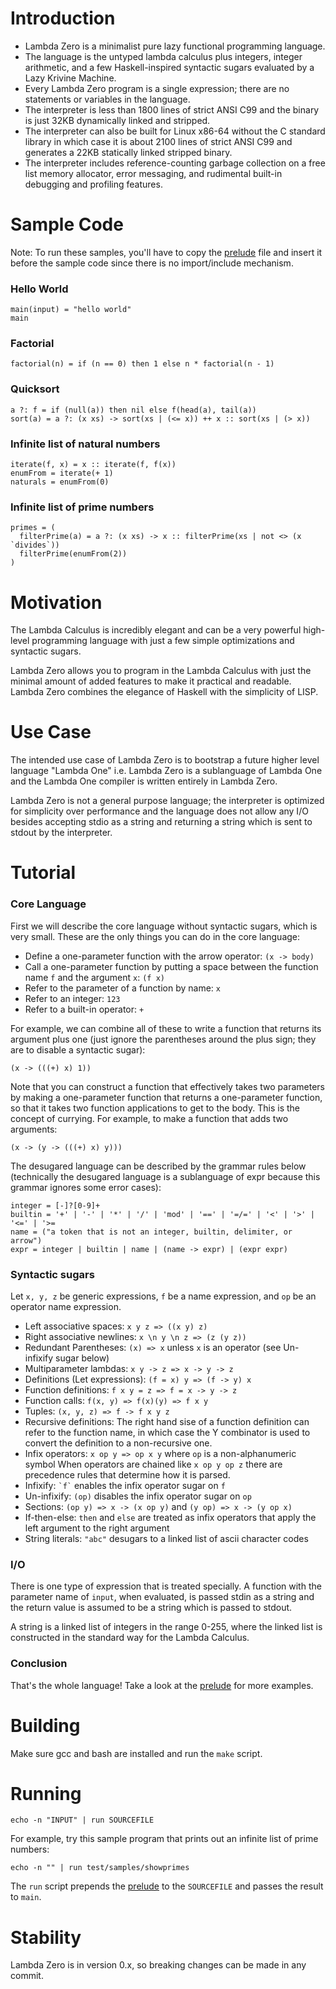 # Introduction

- Lambda Zero is a minimalist pure lazy functional programming language.
- The language is the untyped lambda calculus plus integers, integer arithmetic,
  and a few Haskell-inspired syntactic sugars evaluated by a Lazy Krivine
  Machine.
- Every Lambda Zero program is a single expression; there are no statements
  or variables in the language.
- The interpreter is less than 1800 lines of strict ANSI C99 and the binary is
  just 32KB dynamically linked and stripped.
- The interpreter can also be built for Linux x86-64 without the C standard
  library in which case it is about 2100 lines of strict ANSI C99 and generates
  a 22KB statically linked stripped binary.
- The interpreter includes reference-counting garbage collection on a free list
  memory allocator, error messaging, and rudimental built-in debugging and
  profiling features.

# Sample Code

Note: To run these samples, you'll have to copy the [prelude](test/prelude) file
and insert it before the sample code since there is no import/include mechanism.

### Hello World

    main(input) = "hello world"
    main

### Factorial

    factorial(n) = if (n == 0) then 1 else n * factorial(n - 1)

### Quicksort

    a ?: f = if (null(a)) then nil else f(head(a), tail(a))
    sort(a) = a ?: (x xs) -> sort(xs | (<= x)) ++ x :: sort(xs | (> x))

### Infinite list of natural numbers

    iterate(f, x) = x :: iterate(f, f(x))
    enumFrom = iterate(+ 1)
    naturals = enumFrom(0)

### Infinite list of prime numbers

    primes = (
      filterPrime(a) = a ?: (x xs) -> x :: filterPrime(xs | not <> (x `divides`))
      filterPrime(enumFrom(2))
    )

# Motivation

The Lambda Calculus is incredibly elegant and can be a very powerful
high-level programming language with just a few simple optimizations and
syntactic sugars.

Lambda Zero allows you to program in the Lambda Calculus with just the
minimal amount of added features to make it practical and readable.
Lambda Zero combines the elegance of Haskell with the simplicity of LISP.

# Use Case

The intended use case of Lambda Zero is to bootstrap a future higher level
language "Lambda One" i.e. Lambda Zero is a sublanguage of Lambda One and the
Lambda One compiler is written entirely in Lambda Zero.

Lambda Zero is not a general purpose language; the interpreter is optimized
for simplicity over performance and the language does not allow any I/O
besides accepting stdio as a string and returning a string which is sent to
stdout by the interpreter.

# Tutorial

### Core Language

First we will describe the core language without syntactic sugars, which is very
small. These are the only things you can do in the core language:
- Define a one-parameter function with the arrow operator: `(x -> body)`
- Call a one-parameter function by putting a space between the function name `f`
  and the argument `x`: `(f x)`
- Refer to the parameter of a function by name: `x`
- Refer to an integer: `123`
- Refer to a built-in operator: `+`

For example, we can combine all of these to write a function that returns
its argument plus one (just ignore the parentheses around the plus sign; they
are to disable a syntactic sugar):

    (x -> (((+) x) 1))

Note that you can construct a function that effectively takes two parameters
by making a one-parameter function that returns a one-parameter function,
so that it takes two function applications to get to the body. This is the
concept of currying. For example, to make a function that adds two arguments:

    (x -> (y -> (((+) x) y)))

The desugared language can be described by the grammar rules below
(technically the desugared language is a sublanguage of expr because this
grammar ignores some error cases):

    integer = [-]?[0-9]+
    builtin = '+' | '-' | '*' | '/' | 'mod' | '==' | '=/=' | '<' | '>' | '<=' | '>= 
    name = ("a token that is not an integer, builtin, delimiter, or arrow")
    expr = integer | builtin | name | (name -> expr) | (expr expr)

### Syntactic sugars

Let `x, y, z` be generic expressions, `f` be a name expression, and `op` be
an operator name expression.

- Left associative spaces: `x y z => ((x y) z)`
- Right associative newlines: `x \n y \n z => (z (y z))`
- Redundant Parentheses: `(x) => x` unless `x` is an operator
 (see Un-infixify sugar below)
- Multiparameter lambdas: `x y -> z => x -> y -> z`
- Definitions (Let expressions): `(f = x) y => (f -> y) x`
- Function definitions: `f x y = z => f = x -> y -> z`
- Function calls: `f(x, y) => f(x)(y) => f x y`
- Tuples: `(x, y, z) => f -> f x y z`
- Recursive definitions: The right hand sise of a function definition can refer
 to the function name, in which case the Y combinator is used to convert the
 definition to a non-recursive one.
- Infix operators: `x op y => op x y` where `op` is a non-alphanumeric symbol
When operators are chained like `x op y op z` there are precedence rules that
determine how it is parsed.
- Infixify: `` `f` `` enables the infix operator sugar on `f`
- Un-infixify: `(op)` disables the infix operator sugar on `op`
- Sections: `(op y) => x -> (x op y)` and `(y op) => x -> (y op x)`
- If-then-else: `then` and `else` are treated as infix operators that apply the left argument to the right argument
- String literals: `"abc"` desugars to a linked list of ascii character codes

### I/O

There is one type of expression that is treated specially. A function with
the parameter name of `input`, when evaluated, is passed stdin as a string
and the return value is assumed to be a string which is passed to stdout.

A string is a linked list of integers in the range 0-255, where the linked
list is constructed in the standard way for the Lambda Calculus.

### Conclusion

That's the whole language! Take a look at the [prelude](test/prelude)
for more examples.

# Building

Make sure gcc and bash are installed and run the `make` script.

# Running

    echo -n "INPUT" | run SOURCEFILE

For example, try this sample program that prints out an infinite list of prime
numbers:

    echo -n "" | run test/samples/showprimes

The `run` script prepends the [prelude](test/prelude) to the `SOURCEFILE` and
passes the result to `main`.

# Stability

Lambda Zero is in version 0.x, so breaking changes can be made in any commit.

